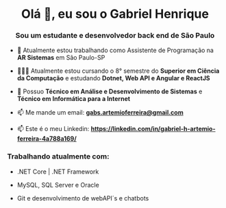 <h1 align="center">Olá 👋, eu sou o Gabriel Henrique</h1>
<h3 align="center">Sou um estudante e desenvolvedor back end de São Paulo</h3>

- 🔭 Atualmente estou trabalhando como Assistente de Programação na **AR Sistemas** em São Paulo-SP

- 👨🏼‍💻 Atualmente estou cursando o 8° semestre do **Superior em Ciência da Computação** e estudando **Dotnet, Web API e Angular e ReactJS**

- 👨 Possuo **Técnico em Análise e Desenvolvimento de Sistemas** e **Técnico em Informática para a Internet**

- 📫 Me mande um email: **gabs.artemioferreira@gmail.com**

- 📫 Este é o meu Linkedin: **https://linkedin.com/in/gabriel-h-artemio-ferreira-4a788a169/**

<h3 align="left">Trabalhando atualmente com:</h3>

- .NET Core | .NET Framework

- MySQL, SQL Server e Oracle

- Git e desenvolvimento de webAPI´s e chatbots
